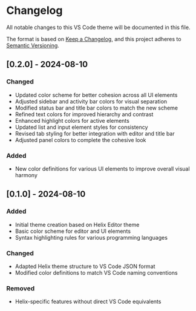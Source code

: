 # Changelog
All notable changes to this VS Code theme will be documented in this file.

The format is based on [Keep a Changelog](https://keepachangelog.com/en/1.0.0/),
and this project adheres to [Semantic Versioning](https://semver.org/spec/v2.0.0.html).

## [0.2.0] - 2024-08-10
### Changed
- Updated color scheme for better cohesion across all UI elements
- Adjusted sidebar and activity bar colors for visual separation
- Modified status bar and title bar colors to match the new scheme
- Refined text colors for improved hierarchy and contrast
- Enhanced highlight colors for active elements
- Updated list and input element styles for consistency
- Revised tab styling for better integration with editor and title bar
- Adjusted panel colors to complete the cohesive look

### Added
- New color definitions for various UI elements to improve overall visual harmony

## [0.1.0] - 2024-08-10
### Added
- Initial theme creation based on Helix Editor theme
- Basic color scheme for editor and UI elements
- Syntax highlighting rules for various programming languages

### Changed
- Adapted Helix theme structure to VS Code JSON format
- Modified color definitions to match VS Code naming conventions

### Removed
- Helix-specific features without direct VS Code equivalents